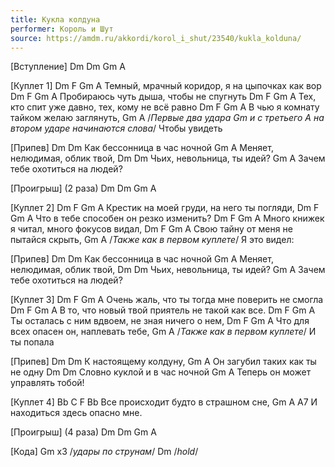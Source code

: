 ```yaml
---
title: Кукла колдуна
performer: Король и Шут
source: https://amdm.ru/akkordi/korol_i_shut/23540/kukla_kolduna/
---
```


[Вступление]
Dm            Dm          Gm           A


[Куплет 1]
 Dm              F       Gm         A
Темный, мрачный коридор, я на цыпочках как вор
  Dm        F          Gm           A
Пробираюсь чуть дыша, чтобы не спугнуть
 Dm             F         Gm            A
Тех, кто спит уже давно, тех, кому не всё равно
    Dm        F           Gm       A
В чью я комнату тайком желаю заглянуть,
  Gm    A        /*Первые два удара Gm и с третьего A  на втором ударе начинаются слова*/
Чтобы увидеть

[Припев]
 Dm               Dm
Как бессонница в час ночной
         Gm        A
Меняет, нелюдимая, облик твой,
  Dm               Dm
Чьих, невольница, ты идей?
         Gm           A
Зачем тебе охотиться на людей?

[Проигрыш]
(2 раза)
Dm            Dm          Gm           A

[Куплет 2]
  Dm         F         Gm          A
Крестик на моей груди, на него ты погляди,
 Dm            F        Gm        A
Что в тебе способен он резко изменить?
  Dm         F         Gm        A
Много книжек я читал, много фокусов видал,
  Dm       F       Gm            A
Свою тайну от меня не пытайся скрыть,
Gm     A        /*Также как в первом куплете*/
Я это видел:

[Припев]
 Dm               Dm
Как бессонница в час ночной
         Gm        A
Меняет, нелюдимая, облик твой,
  Dm               Dm
Чьих, невольница, ты идей?
         Gm           A
Зачем тебе охотиться на людей?

[Куплет 3]
Dm               F        Gm           A
Очень жаль, что ты тогда мне поверить не смогла
   Dm             F           Gm             A
В то, что новый твой приятель не такой как все.
 Dm            F           Gm          A
Ты осталась с ним вдвоем, не зная ничего о нем,
  Dm         F          Gm           A
Что для всех опасен он, наплевать тебе,
Gm    A        /*Также как в первом куплете*/
И ты попала

[Припев]
   Dm         Dm
К настоящему колдуну,
        Gm              A
Он загубил таких как ты не одну
  Dm               Dm
Словно куклой и в час ночной
           Gm         A
Теперь он может управлять тобой!

[Куплет 4]
Bb       C              F            Bb
Все происходит будто в страшном сне,
       Gm          A        A7
И находиться здесь опасно мне.

[Проигрыш]
(4 раза)
Dm            Dm          Gm           A


[Кода]
Gm x3 /*удары по струнам*/
Dm /*hold*/